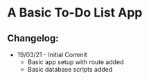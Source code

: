# A Basic To-Do List App

## Changelog:
- 19/03/21 - Initial Commit
  - Basic app setup with route added
  - Basic database scripts added